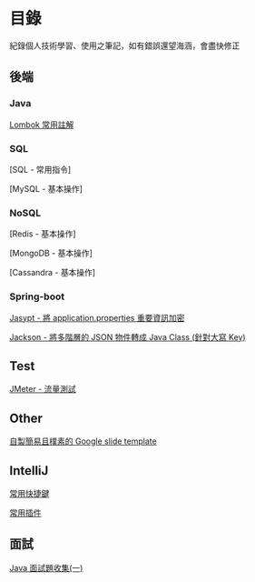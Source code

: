 # 目錄

紀錄個人技術學習、使用之筆記，如有錯誤還望海涵，會盡快修正

## 後端

### Java

[Lombok 常用註解](./java/Lombok.md)

### SQL

[SQL - 常用指令]

[MySQL - 基本操作]

### NoSQL

[Redis - 基本操作]

[MongoDB - 基本操作]

[Cassandra - 基本操作]

### Spring-boot

[Jasypt - 將 application.properties 重要資訊加密](./spring-boot/spring-boot-jasypt.md)

[Jackson - 將多階層的 JSON 物件轉成 Java Class (針對大寫 Key)](./spring-boot/spring-boot-jackson.md)

## Test

[JMeter - 流量測試](./test/JMeter.md)

## Other

[自製簡易且樸素的 Google slide template](./other/GoogleSlide.md)

## IntelliJ

[常用快捷鍵](./)

[常用插件](./)

## 面試

[Java 面試題收集(一)](./java/Q1.md)
